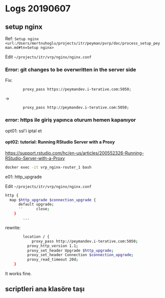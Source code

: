 
# Logs 20190607 

## setup nginx

Ref: `Setup nginx <url:/Users/mertnuhoglu/projects/itr/peyman/pvrp/doc/process_setup_peyman.md#tn=Setup nginx>`

Edit `~/projects/itr/vrp/nginx/nginx.conf`

### Error: git changes to be overwritten in the server side

Fix:

            proxy_pass https://peymandev.i-terative.com:5050;

->

            proxy_pass http://peymandev.i-terative.com:5050;

### error: https ile giriş yapınca oturum hemen kapanıyor

opt01: ssl'i iptal et

#### opt02: tutorial: Running RStudio Server with a Proxy

https://support.rstudio.com/hc/en-us/articles/200552326-Running-RStudio-Server-with-a-Proxy

``` bash
docker exec -it vrp_nginx-router_1 bash
``` 

e01: http_upgrade

Edit `~/projects/itr/vrp/nginx/nginx.conf`

``` bash
http {
  map $http_upgrade $connection_upgrade {
      default upgrade;
      ''      close;
    }
		...
``` 

rewrite:

``` bash
        location / {
            proxy_pass http://peymandev.i-terative.com:5050;
	      proxy_http_version 1.1;
	      proxy_set_header Upgrade $http_upgrade;
	      proxy_set_header Connection $connection_upgrade;
	      proxy_read_timeout 20d;
	}
``` 

It works fine.

## scriptleri ana klasöre taşı



